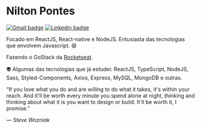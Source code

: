 # Nilton Pontes

[![Gmail badge](https://img.shields.io/badge/Gmail-critical)](mailto:niltoneapontes@gmail.com)	[![Linkedin badge](https://img.shields.io/badge/LinkedIn-blue)](https://www.linkedin.com/in/niltonpontesem/)

Focado em ReactJS, React-native e NodeJS. Entusiasta das tecnologias que envolvem Javascript. :smile:

Fazendo o GoStack da [Rocketseat](https://rocketseat.com.br/ "Rocketseat").

:alien:  Algumas das tecnologias que já estudei: ReactJS, TypeScript, NodeJS, Sass, Styled-Components, Axios, Express, MySQL, MongoDB e outras.

“If you love what you do and are willing to do what it takes, it's within your reach. And it'll be worth every minute you spend alone at night, thinking and thinking about what it is you want to design or build. It'll be worth it, I promise.”

*― Steve Wozniak*
